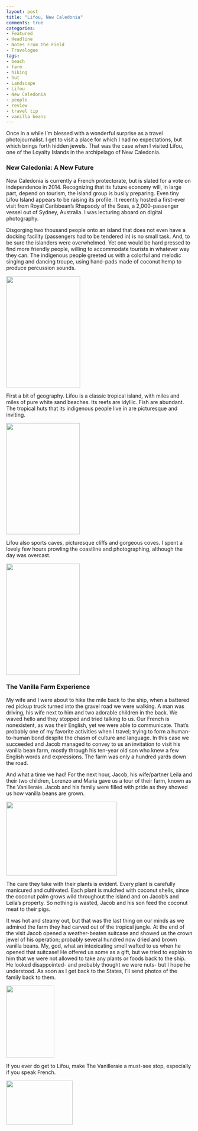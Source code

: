 ```yaml
---
layout: post
title: "Lifou, New Caledonia"
comments: true
categories:
- Featured
- Headline
- Notes From The Field
- Travelogue
tags:
- beach
- farm
- hiking
- hut
- Landscape
- Lifou
- New Caledonia
- people
- review
- travel tip
- vanilla beans
---
```

Once in a while I’m blessed with a wonderful surprise as a travel photojournalist. I get to visit a place for which I had no expectations, but which brings forth hidden jewels. That was the case when I visited Lifou, one of the Loyalty Islands in the archipelago of New Caledonia.
<h3>New Caledonia: A New Future</h3>
New Caledonia is currently a French protectorate, but is slated for a vote on independence in 2014. Recognizing that its future economy will, in large part, depend on tourism, the island group is busily preparing. Even tiny Lifou Island appears to be raising its profile. It recently hosted a first-ever visit from Royal Caribbean’s Rhapsody of the Seas, a 2,000-passenger vessel out of Sydney, Australia. I was lecturing aboard on digital photography.

Disgorging two thousand people onto an island that does not even have a docking facility (passengers had to be tendered in) is no small task. And, to be sure the islanders were overwhelmed. Yet one would be hard pressed to find more friendly people, willing to accommodate tourists in whatever way they can. The indigenous people greeted us with a colorful and melodic singing and dancing troupe, using hand-pads made of coconut hemp to produce percussion sounds.

<a href="http://blog.lesterpickerphoto.com/wp-content/uploads/2010/11/Lifou-New-Caledonia-122010-11-05.jpg"><img class="size-medium wp-image-723" title="Lifou, New Caledonia 122010-11-05" src="http://blog.lesterpickerphoto.com/wp-content/uploads/2010/11/Lifou-New-Caledonia-122010-11-05-200x300.jpg" alt="" width="200" height="300"></a>

First a bit of geography. Lifou is a classic tropical island, with miles and miles of pure white sand beaches. Its reefs are idyllic. Fish are abundant. The tropical huts that its indigenous people live in are picturesque and inviting.

<a href="http://blog.lesterpickerphoto.com/wp-content/uploads/2010/11/Lifou-New-Caledonia-602010-11-05.jpg"><img class="size-medium wp-image-725" title="Lifou, New Caledonia 602010-11-05" src="http://blog.lesterpickerphoto.com/wp-content/uploads/2010/11/Lifou-New-Caledonia-602010-11-05-199x300.jpg" alt="" width="199" height="300"></a>

Lifou also sports caves, picturesque cliffs and gorgeous coves. I spent a lovely few hours prowling the coastline and photographing, although the day was overcast.

<a href="http://blog.lesterpickerphoto.com/wp-content/uploads/2010/11/Lifou-New-Caledonia-1152010-11-05.jpg"><img class="size-medium wp-image-724" title="Lifou, New Caledonia 1152010-11-05" src="http://blog.lesterpickerphoto.com/wp-content/uploads/2010/11/Lifou-New-Caledonia-1152010-11-05-199x300.jpg" alt="" width="199" height="300"></a>
<h3>The Vanilla Farm Experience</h3>
My wife and I were about to hike the mile back to the ship, when a battered red pickup truck turned into the gravel road we were walking. A man was driving, his wife next to him and two adorable children in the back. We waved hello and they stopped and tried talking to us. Our French is nonexistent, as was their English, yet we were able to communicate. That’s probably one of my favorite activities when I travel; trying to form a human-to-human bond despite the chasm of culture and language. In this case we succeeded and Jacob managed to convey to us an invitation to visit his vanilla bean farm, mostly through his ten-year old son who knew a few English words and expressions. The farm was only a hundred yards down the road.

And what a time we had! For the next hour, Jacob, his wife/partner Leila and their two children, Lorenzo and Maria gave us a tour of their farm, known as The Vanilleraie. Jacob and his family were filled with pride as they showed us how vanilla beans are grown.

<a href="http://blog.lesterpickerphoto.com/wp-content/uploads/2010/11/Lifou-New-Caledonia-1382010-11-05.jpg"><img class="size-medium wp-image-726 " title="Lifou, New Caledonia 1382010-11-05" src="http://blog.lesterpickerphoto.com/wp-content/uploads/2010/11/Lifou-New-Caledonia-1382010-11-05-300x199.jpg" alt="" width="300" height="199"></a>

The care they take with their plants is evident. Every plant is carefully manicured and cultivated. Each plant is mulched with coconut shells, since the coconut palm grows wild throughout the island and on Jacob’s and Leila’s property. So nothing is wasted, Jacob and his son feed the coconut meat to their pigs.

It was hot and steamy out, but that was the last thing on our minds as we admired the farm they had carved out of the tropical jungle. At the end of the visit Jacob opened a weather-beaten suitcase and showed us the crown jewel of his operation; probably several hundred now dried and brown vanilla beans. My, god, what an intoxicating smell wafted to us when he opened that suitcase! He offered us some as a gift, but we tried to explain to him that we were not allowed to take any plants or foods back to the ship. He looked disappointed- and probably thought we were nuts- but I hope he understood. As soon as I get back to the States, I’ll send photos of the family back to them.

<a href="http://blog.lesterpickerphoto.com/wp-content/uploads/2010/11/Lifou-New-Caledonia-1912010-11-05.jpg"><img class="size-medium wp-image-727   " title="Lifou, New Caledonia 1912010-11-05" src="http://blog.lesterpickerphoto.com/wp-content/uploads/2010/11/Lifou-New-Caledonia-1912010-11-05-200x300.jpg" alt="" width="130" height="194"></a>

If you ever do get to Lifou, make The Vanilleraie a must-see stop, especially if you speak French.

<a href="http://blog.lesterpickerphoto.com/wp-content/uploads/2010/11/Lifou-New-Caledonia-1942010-11-05.jpg"><img class="size-medium wp-image-728 alignright" title="Lifou, New Caledonia 1942010-11-05" src="http://blog.lesterpickerphoto.com/wp-content/uploads/2010/11/Lifou-New-Caledonia-1942010-11-05-300x199.jpg" alt="" width="180" height="119"></a>
